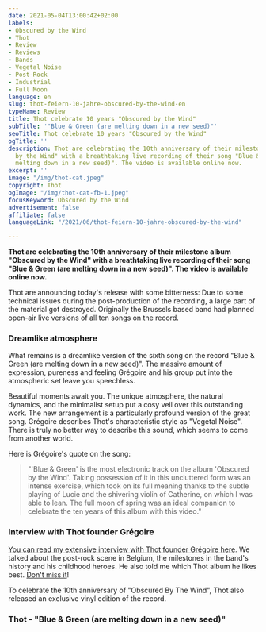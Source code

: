 ```yaml
---
date: 2021-05-04T13:00:42+02:00
labels:
- Obscured by the Wind
- Thot
- Review
- Reviews
- Bands
- Vegetal Noise
- Post-Rock
- Industrial
- Full Moon
language: en
slug: thot-feiern-10-jahre-obscured-by-the-wind-en
typeName: Review
title: Thot celebrate 10 years "Obscured by the Wind"
subTitle: '"Blue & Green (are melting down in a new seed)"'
seoTitle: Thot celebrate 10 years "Obscured by the Wind"
ogTitle: ''
description: Thot are celebrating the 10th anniversary of their milestone album "Obscured
  by the Wind" with a breathtaking live recording of their song "Blue & Green (are
  melting down in a new seed)". The video is available online now.
excerpt: ''
image: "/img/thot-cat.jpeg"
copyright: Thot
ogImage: "/img/thot-cat-fb-1.jpeg"
focusKeyword: Obscured by the Wind
advertisement: false
affiliate: false
languageLink: "/2021/06/thot-feiern-10-jahre-obscured-by-the-wind"

---
```

**Thot are celebrating the 10th anniversary of their milestone album "Obscured by the Wind" with a breathtaking live recording of their song "Blue & Green (are melting down in a new seed)". The video is available online now.**

Thot are announcing today's release with some bitterness: Due to some technical issues during the post-production of the recording, a large part of the material got destroyed. Originally the Brussels based band had planned open-air live versions of all ten songs on the record.

### Dreamlike atmosphere

What remains is a dreamlike version of the sixth song on the record "Blue & Green (are melting down in a new seed)". The massive amount of expression, pureness and feeling Grégoire and his group put into the atmospheric set leave you speechless.

Beautiful moments await you. The unique atmosphere, the natural dynamics, and the minimalist setup put a cosy veil over this outstanding work. The new arrangement is a particularly profound version of the great song. Grégoire describes Thot's characteristic style as "Vegetal Noise". There is truly no better way to describe this sound, which seems to come from another world.

Here is Grégoire's quote on the song:

> "'Blue & Green' is the most electronic track on the album 'Obscured by the Wind'. Taking possession of it in this uncluttered form was an intense exercise, which took on its full meaning thanks to the subtle playing of Lucie and the shivering violin of Catherine, on which I was able to lean. The full moon of spring was an ideal companion to celebrate the ten years of this album with this video."

### Interview with Thot founder Grégoire

[You can read my extensive interview with Thot founder Grégoire here](http://cardamonchai.com/2021/04/thot-interview/). We talked about the post-rock scene in Belgium, the milestones in the band's history and his childhood heroes. He also told me which Thot album he likes best. [Don't miss it](http://cardamonchai.com/2021/04/thot-interview/)!

To celebrate the 10th anniversary of "Obscured By The Wind", Thot also released an exclusive vinyl edition of the record.

### Thot - "Blue & Green (are melting down in a new seed)"

<YouTube id="sPTa0VCO_qY" />